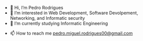 - 👋 Hi, I’m Pedro Rodrigues
- 👀 I’m interested in Web Development, Software Devolpement, Networking, and Informatic security
- 🌱 I’m currently studying Informatic Engineering
<!--- 
- 💞️ I’m looking to collaborate on ...
--->
- 📫 How to reach me pedro.miguel.rodrigues00@gmail.com

<!---
PedroRodrigues527/PedroRodrigues527 is a ✨ special ✨ repository because its `README.md` (this file) appears on your GitHub profile.
You can click the Preview link to take a look at your changes.
--->
